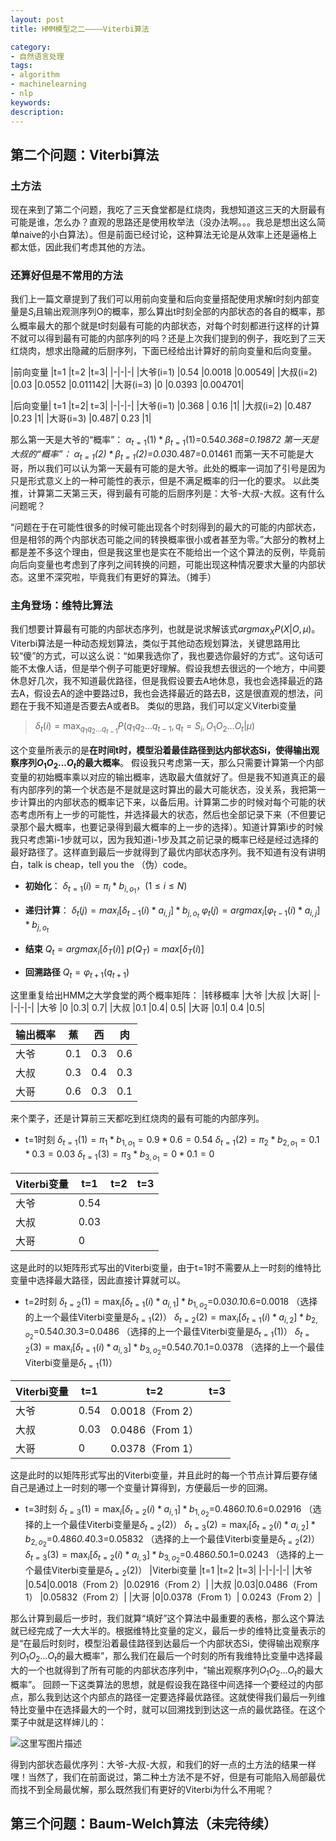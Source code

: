 ```yaml
---
layout: post
title: HMM模型之二————Viterbi算法

category: 
- 自然语言处理
tags: 
- algorithm 
- machinelearning 
- nlp
keywords: 
description: 
---
```


## **第二个问题：Viterbi算法**

### **土方法**
现在来到了第二个问题，我吃了三天食堂都是红烧肉，我想知道这三天的大厨最有可能是谁，怎么办？直观的思路还是使用枚举法（没办法啊。。。我总是想出这么简单naive的小白算法）。但是前面已经讨论，这种算法无论是从效率上还是逼格上都太低，因此我们考虑其他的方法。

### **还算好但是不常用的方法**
我们上一篇文章提到了我们可以用前向变量和后向变量搭配使用求解t时刻内部变量是$S_i$且输出观测序列O的概率，那么算出t时刻全部的内部状态的各自的概率，那么概率最大的那个就是t时刻最有可能的内部状态，对每个时刻都进行这样的计算不就可以得到最有可能的内部序列的吗？还是上次我们提到的例子，我吃到了三天红烧肉，想求出隐藏的后厨序列，下面已经给出计算好的前向变量和后向变量。

|前向变量	|t=1	|t=2	|t=3|
|-|-|-|
|大爷(i=1)	|0.54	|0.0018	|0.00549|
|大叔(i=2)	|0.03	|0.0552	|0.011142|
|大哥(i=3)	|0	|0.0393	|0.004701|

|后向变量|	t=1	|t=2|	t=3|
|-|-|-|
|大爷(i=1)	|0.368 |	0.16	|1|
|大叔(i=2)	|0.487	|0.23	|1|
|大哥(i=3)	|0.487|	0.23	|1|

那么第一天是大爷的“概率”：
$\alpha_{t=1}(1)*\beta_{t=1}(1)$=0.54*0.368=0.19872
第一天是大叔的“概率”：
$\alpha_{t=1}(2)*\beta_{t=1}(2)$=0.03*0.487=0.01461
而第一天不可能是大哥，所以我们可以认为第一天最有可能的是大爷。此处的概率一词加了引号是因为只是形式意义上的一种可能性的表示，但是不满足概率的归一化的要求。
以此类推，计算第二天第三天，得到最有可能的后厨序列是：大爷-大叔-大叔。这有什么问题呢？
<!-- more -->
“问题在于在可能性很多的时候可能出现各个时刻得到的最大的可能的内部状态，但是相邻的两个内部状态可能之间的转换概率很小或者甚至为零。”大部分的教材上都是差不多这个理由，但是我这里也是实在不能给出一个这个算法的反例，毕竟前向后向变量也考虑到了序列之间转换的问题，可能出现这种情况要求大量的内部状态。这里不深究啦，毕竟我们有更好的算法。（摊手）

### **主角登场：维特比算法**
我们想要计算最有可能的内部状态序列，也就是说求解该式$argmax_XP(X|O,\mu)$。Viterbi算法是一种动态规划算法，类似于其他动态规划算法，关键思路用比较“傻”的方式，可以这么说：“如果我选你了，我也要选你最好的方式”。这句话可能不太像人话，但是举个例子可能更好理解。假设我想去很远的一个地方，中间要休息好几次，我不知道最优路径，但是我假设要去A地休息，我也会选择最近的路去A，假设去A的途中要路过B，我也会选择最近的路去B，这是很直观的想法，问题在于我不知道是否要去A或者B。
类似的思路，我们可以定义Viterbi变量
> $\delta_t(i)=\max_{q_1q_2...q_{t-1}}P(q_1q_2...q_{t-1},q_t=S_i,O_1O_2...O_t|\mu)$

这个变量所表示的是**在时间t时，模型沿着最佳路径到达内部状态Si，使得输出观察序列$O_1O_2...O_t$的最大概率**。
假设我只考虑第一天，那么只需要计算第一个内部变量的初始概率乘以对应的输出概率，选取最大值就好了。但是我不知道真正的最有内部序列的第一个状态是不是就是这时算出的最大可能状态，没关系，我把第一步计算出的内部状态的概率记下来，以备后用。计算第二步的时候对每个可能的状态考虑所有上一步的可能性，并选择最大的状态，然后也全部记录下来（不但要记录那个最大概率，也要记录得到最大概率的上一步的选择）。知道计算第i步的时候我只考虑第i-1步就可以，因为我知道i-1步及其之前记录的概率已经是经过选择的最好路径了。这样直到最后一步就得到了最优内部状态序列。我不知道有没有讲明白，talk is cheap，tell you the （伪）code。

- **初始化**：
	$\delta_{t=1}(i)=\pi_i*b_{i,o_1}，(1\leq i\leq N)$

- **递归计算**：
$\delta_{t}(j)=max_i[\delta_{t-1}(i)*a_{i,j}]*b_{j,o_t}$
$\varphi_{t}(j)=argmax_i[\varphi_{t-1}(i)*a_{i,j}]*b_{j,o_t}$
 
- **结束**
  $Q_t=argmax_i[\delta_T(i)]$
  $p(Q_T)=max[\delta_T(i)]$

- **回溯路径**
$Q_t = \varphi_{t+1}(q_{t+1})$

这里重复给出HMM之大学食堂的两个概率矩阵：
|转移概率	|大爷	|大叔	|大哥|
|-|-|-|-|
|大爷	|0	|0.3|	0.7|
|大叔	|0.1	|0.4|	0.5|
|大哥	|0.1|	0.4	|0.5|


|输出概率	|蕉	|西	|肉|
|-|-|-|-|
|大爷	|0.1	|0.3	|0.6|
|大叔	|0.3|	0.4	|0.3|
|大哥	|0.6	|0.3|	0.1|

来个栗子，还是计算前三天都吃到红烧肉的最有可能的内部序列。

- t=1时刻
$\delta_{t=1}(1)=\pi_1*b_{1,o_1}=0.9*0.6=0.54$
$\delta_{t=1}(2)=\pi_2*b_{2,o_1}=0.1*0.3=0.03$
$\delta_{t=1}(3)=\pi_3*b_{3,o_1}=0*0.1=0$


|Viterbi变量	|t=1	|t=2	|t=3|
|-|-|-|-|
|大爷	|0.54|||
|大叔	|0.03|	||
|大哥	|0||	|
这是此时的以矩阵形式写出的Viterbi变量，由于t=1时不需要从上一时刻的维特比变量中选择最大路径，因此直接计算就可以。

- t=2时刻
$\delta_{t=2}(1)=\max_i[\delta_{t=1}(i)*a_{i,1}]*b_{1,o_2}$=0.03*0.1*0.6=0.0018
（选择的上一个最佳Viterbi变量是$\delta_{t=1}(2)$）
$\delta_{t=2}(2)=\max_i[\delta_{t=1}(i)*a_{i,2}]*b_{2,o_2}$=0.54*0.3*0.3=0.0486
（选择的上一个最佳Viterbi变量是$\delta_{t=1}(1)$）
$\delta_{t=2}(3)=\max_i[\delta_{t=1}(i)*a_{i,3}]*b_{3,o_2}$=0.54*0.7*0.1=0.0378
（选择的上一个最佳Viterbi变量是$\delta_{t=1}(1)$）

|Viterbi变量	|t=1	|t=2	|t=3|
|-|-|-|-|
|大爷	|0.54|0.0018（From 2）||
|大叔	|0.03|0.0486（From 1）	||
|大哥	|0|0.0378（From 1）|	|
这是此时的以矩阵形式写出的Viterbi变量，并且此时的每一个节点计算后要存储自己是通过上一时刻的哪一个变量计算得到，方便最后一步的回溯。


- t=3时刻
$\delta_{t=3}(1)=\max_i[\delta_{t=2}(i)*a_{i,1}]*b_{1,o_2}$=0.486*0.1*0.6=0.02916
（选择的上一个最佳Viterbi变量是$\delta_{t=2}(2)$）
$\delta_{t=3}(2)=\max_i[\delta_{t=2}(i)*a_{i,2}]*b_{2,o_2}$=0.486*0.4*0.3=0.05832
（选择的上一个最佳Viterbi变量是$\delta_{t=2}(2)$）
$\delta_{t=3}(3)=\max_i[\delta_{t=2}(i)*a_{i,3}]*b_{3,o_2}$=0.486*0.5*0.1=0.0243
（选择的上一个最佳Viterbi变量是$\delta_{t=2}(2)$）
|Viterbi变量	|t=1	|t=2	|t=3|
|-|-|-|-|
|大爷	|0.54|0.0018（From 2）|0.02916（From 2）|
|大叔	|0.03|0.0486（From 1）	|0.05832（From 2）|
|大哥	|0|0.0378（From 1）|	0.0243（From 2）|

那么计算到最后一步时，我们就算“填好”这个算法中最重要的表格，那么这个算法就已经完成了一大大半的。根据维特比变量的定义，最后一步的维特比变量表示的是“在最后时刻时，模型沿着最佳路径到达最后一个内部状态Si，使得输出观察序列$O_1O_2...O_t$的最大概率”，那么我们在最后一个时刻的所有我维特比变量中选择最大的一个也就得到了所有可能的内部状态序列中，“输出观察序列$O_1O_2...O_t$的最大概率”。
回顾一下这类算法的思想，就是假设我在路径中间选择一个要经过的内部点，那么我到达这个内部点的路径一定要选择最优路径。这就使得我们最后一列维特比变量中在选择最大的一个时，就可以回溯找到到达这一点的最优路径。在这个栗子中就是这样婶儿的：

![这里写图片描述](http://img.blog.csdn.net/20170405175015373?watermark/2/text/aHR0cDovL2Jsb2cuY3Nkbi5uZXQvY29va2llWlo=/font/5a6L5L2T/fontsize/400/fill/I0JBQkFCMA==/dissolve/70/gravity/SouthEast)

得到内部状态最优序列：大爷-大叔-大叔，和我们的好一点的土方法的结果一样嘿！当然了，我们在前面说过，第二种土方法不是不好，但是有可能陷入局部最优而找不到全局最优解，那么既然我们有更好的Viterbi为什么不用呢？



## **第三个问题：Baum-Welch算法（未完待续）**
